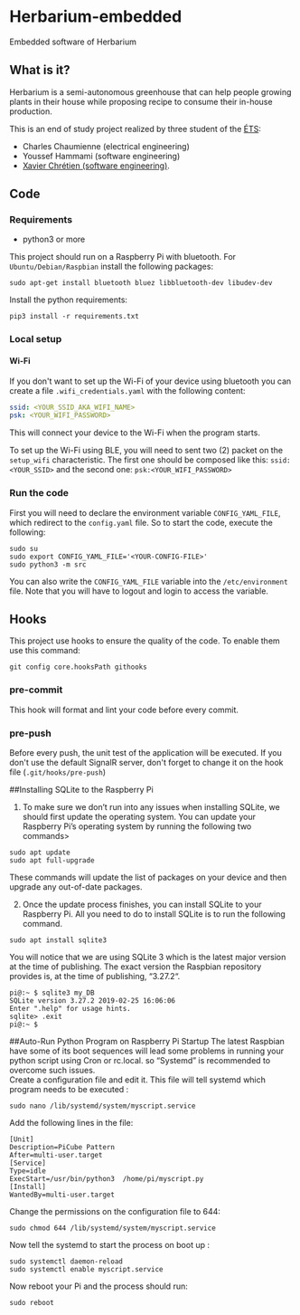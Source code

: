 # Herbarium-embedded
Embedded software of Herbarium 

## What is it?

Herbarium is a semi-autonomous greenhouse that can help people growing plants in their house while proposing recipe to consume their in-house production.

This is an end of study project realized by three student of the [ÉTS](etsmtl.ca): 

- Charles Chaumienne (electrical engineering)
- Youssef Hammami (software engineering)
- [Xavier Chrétien (software engineering)](https://github.com/apomalyn).

## Code

### Requirements

- python3 or more

This project should run on a Raspberry Pi with bluetooth. For `Ubuntu/Debian/Raspbian`
install the following packages:

```shell
sudo apt-get install bluetooth bluez libbluetooth-dev libudev-dev
```

Install the python requirements:

```shell
pip3 install -r requirements.txt
```

### Local setup

#### Wi-Fi

If you don't want to set up the Wi-Fi of your device using bluetooth you can create a file `.wifi_credentials.yaml`
with the following content:

```yaml
ssid: <YOUR_SSID_AKA_WIFI_NAME>
psk: <YOUR_WIFI_PASSWORD>
```

This will connect your device to the Wi-Fi when the program starts.

To set up the Wi-Fi using BLE, you will need to sent two (2) packet on the `setup_wifi` characteristic.
The first one should be composed like this: `ssid:<YOUR_SSID>` and the second one: `psk:<YOUR_WIFI_PASSWORD>`

### Run the code

First you will need to declare the environment variable `CONFIG_YAML_FILE`,
which redirect to the `config.yaml` file. So to start the code, execute the following:

```shell
sudo su
sudo export CONFIG_YAML_FILE='<YOUR-CONFIG-FILE>'
sudo python3 -m src
```
You can also write the `CONFIG_YAML_FILE` variable into the `/etc/environment` file.
Note that you will have to logout and login to access the variable.

## Hooks

This project use hooks to ensure the quality of the code. To enable them use this command:

```shell
git config core.hooksPath githooks
```

### pre-commit

This hook will format and lint your code before every commit.

### pre-push

Before every push, the unit test of the application will be executed.
If you don't use the default SignalR server, don't forget to change it on the hook file (`.git/hooks/pre-push`)

##Installing SQLite to the Raspberry Pi
1. To make sure we don’t run into any issues when installing SQLite, we should first update the operating system.
You can update your Raspberry Pi’s operating system by running the following two commands>
```shell
sudo apt update
sudo apt full-upgrade
```
These commands will update the list of packages on your device and then upgrade any out-of-date packages.

2. Once the update process finishes, you can install SQLite to your Raspberry Pi.
All you need to do to install SQLite is to run the following command.

```shell
sudo apt install sqlite3
```
You will notice that we are using SQLite 3  which is the latest major version at the time of publishing.
The exact version the Raspbian repository provides is, at the time of publishing, “3.27.2“.
```shell
pi@:~ $ sqlite3 my_DB
SQLite version 3.27.2 2019-02-25 16:06:06
Enter ".help" for usage hints.
sqlite> .exit
pi@:~ $
```
##Auto-Run Python Program on Raspberry Pi Startup
The latest Raspbian have some of its boot sequences will lead some problems in running your python script using Cron or rc.local. so  “Systemd” is recommended to overcome such issues.  
Create a configuration file and edit it. This file will tell systemd which program needs to be executed :
```shell
sudo nano /lib/systemd/system/myscript.service
```
Add the following lines in the file:
```shell
[Unit]
Description=PiCube Pattern
After=multi-user.target
[Service]
Type=idle
ExecStart=/usr/bin/python3  /home/pi/myscript.py
[Install]
WantedBy=multi-user.target
```
Change the permissions on the configuration file to 644:
```shell
sudo chmod 644 /lib/systemd/system/myscript.service
```
Now tell the systemd to start the process on boot up :
```shell
sudo systemctl daemon-reload
sudo systemctl enable myscript.service
```
Now reboot your Pi and the process should run:
```shell
sudo reboot
```

